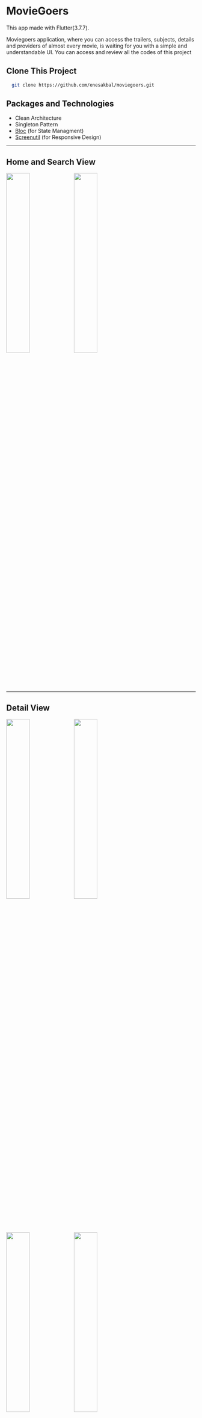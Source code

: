 # MovieGoers

This app made with Flutter(3.7.7).

Moviegoers application, where you can access the trailers, subjects, details and providers of almost every movie, is waiting for you with a simple and understandable UI. You can access and review all the codes of this project


## Clone This Project

```bash
  git clone https://github.com/enesakbal/moviegoers.git
```

## Packages and Technologies
- Clean Architecture
- Singleton Pattern
- [Bloc](https://pub.dev/packages/flutter_bloc) (for State Managment)
- [Screenutil](https://pub.dev/packages/flutter_screenutil) (for Responsive Design)

---

## Home and Search View
<img src="https://github.com/enesakbal/moviegoers/assets/60822023/5c9daa7c-b9c9-4744-87c7-488bd953301c" width=35%>
<img src="https://github.com/enesakbal/moviegoers/assets/60822023/7e6f70c2-a61c-4aed-b021-891321cda4c9" width=35%>

---

## Detail View
<img src="https://github.com/enesakbal/moviegoers/assets/60822023/7350558f-c731-48cc-b6a9-625eed8e3493" width=35%>
<img src="https://github.com/enesakbal/moviegoers/assets/60822023/8bcf88ce-fc67-4b6e-9fe3-b06555f04803" width=35%>
<img src="https://github.com/enesakbal/moviegoers/assets/60822023/f5ef2b98-a0b9-475b-bbd2-b26476c8f763" width=35%>
<img src=https://github.com/enesakbal/moviegoers/assets/60822023/c80093d9-66dd-4879-86a4-2b8efded6607 width=35%>
